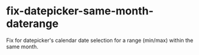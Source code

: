 fix-datepicker-same-month-daterange
===================================

Fix for datepicker's calendar date selection for a range (min/max) within the same month.
